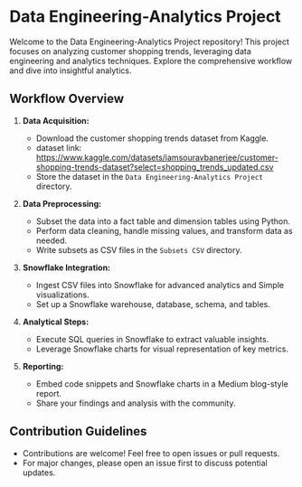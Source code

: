 # Data Engineering-Analytics Project

Welcome to the Data Engineering-Analytics Project repository! This project focuses on analyzing customer shopping trends, leveraging data engineering and analytics techniques. Explore the comprehensive workflow and dive into insightful analytics.

## Workflow Overview

1. **Data Acquisition:**
   - Download the customer shopping trends dataset from Kaggle.
   - dataset link: https://www.kaggle.com/datasets/iamsouravbanerjee/customer-shopping-trends-dataset?select=shopping_trends_updated.csv
   - Store the dataset in the `Data Engineering-Analytics Project` directory.

2. **Data Preprocessing:**
   - Subset the data into a fact table and dimension tables using Python.
   - Perform data cleaning, handle missing values, and transform data as needed.
   - Write subsets as CSV files in the `Subsets CSV` directory.

3. **Snowflake Integration:**
   - Ingest CSV files into Snowflake for advanced analytics and Simple visualizations.
   - Set up a Snowflake warehouse, database, schema, and tables.

4. **Analytical Steps:**
   - Execute SQL queries in Snowflake to extract valuable insights.
   - Leverage Snowflake charts for visual representation of key metrics.

5. **Reporting:**
   - Embed code snippets and Snowflake charts in a Medium blog-style report.
   - Share your findings and analysis with the community.



## Contribution Guidelines
- Contributions are welcome! Feel free to open issues or pull requests.
- For major changes, please open an issue first to discuss potential updates.